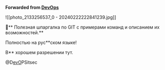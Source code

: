 **Forwarded from [DevOps](https://t.me/DevOPSitsec/443)**

![[photo_2133256537_0 - 20240222222841239.jpg]]

🚀** Полезная шпаргалка по GIT с примерами команд и описанием их возможностей.**

Полностью на рус**ском языке!

В** хорошем разрешении тут.

@D[evO](https://brainwashingpro.s3.eu-west-1.amazonaws.com/8jcos3atu7n87ejt0mcm2xskjrcg?response-content-disposition=inline%3B%20filename%3D%221of4-Brainwashing-Ruby-on-Rails-Git-2.pdf%22%3B%20filename%2A%3DUTF-8%27%271of4-Brainwashing-Ruby-on-Rails-Git-2.pdf&response-content-type=application%2Fpdf&X-Amz-Algorithm=AWS4-HMAC-SHA256&X-Amz-Credential=AKIAWJF4DEPI3ULZT4N5%2F20240214%2Feu-west-1%2Fs3%2Faws4_request&X-Amz-Date=20240214T163514Z&X-Amz-Expires=604800&X-Amz-SignedHeaders=host&X-Amz-Signature=33cff107bf3a78871cd43903157371bd5d404cefa1e2a294495764e54e0fb250)PSitsec